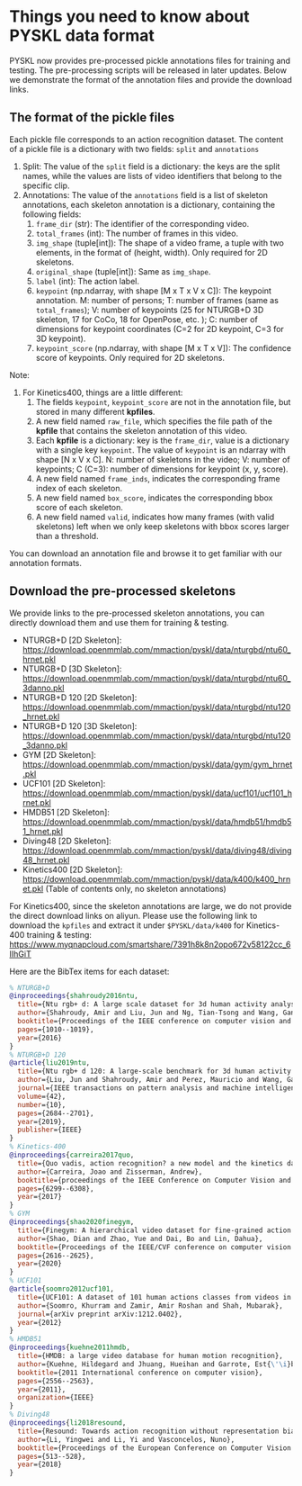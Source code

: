 # Things you need to know about PYSKL data format

PYSKL now provides pre-processed pickle annotations files for training and testing. The pre-processing scripts will be released in later updates. Below we demonstrate the format of the annotation files and provide the download links.

## The format of the pickle files

Each pickle file corresponds to an action recognition dataset. The content of a pickle file is a dictionary with two fields: `split` and `annotations`

1. Split: The value of the `split` field is a dictionary: the keys are the split names, while the values are lists of video identifiers that belong to the specific clip.
2. Annotations: The value of the `annotations` field is a list of skeleton annotations, each skeleton annotation is a dictionary, containing the following fields:
   1. `frame_dir` (str): The identifier of the corresponding video.
   2. `total_frames` (int): The number of frames in this video.
   3. `img_shape` (tuple[int]): The shape of a video frame, a tuple with two elements, in the format of (height, width). Only required for 2D skeletons.
   4. `original_shape` (tuple[int]): Same as `img_shape`.
   5. `label` (int): The action label.
   6. `keypoint` (np.ndarray, with shape [M x T x V x C]): The keypoint annotation. M: number of persons; T: number of frames (same as `total_frames`); V: number of keypoints (25 for NTURGB+D 3D skeleton, 17 for CoCo, 18 for OpenPose, etc. ); C: number of dimensions for keypoint coordinates (C=2 for 2D keypoint, C=3 for 3D keypoint).
   7. `keypoint_score` (np.ndarray, with shape [M x T x V]): The confidence score of keypoints. Only required for 2D skeletons.

Note:
1. For Kinetics400, things are a little different:
   1. The fields `keypoint`, `keypoint_score` are not in the annotation file, but stored in many different **kpfiles**.
   2. A new field named `raw_file`, which specifies the file path of the **kpfile** that contains the skeleton annotation of this video.
   3. Each **kpfile** is a dictionary: key is the `frame_dir`, value is a dictionary with a single key `keypoint`. The value of `keypoint` is an ndarray with shape [N x V x C]. N: number of skeletons in the video; V: number of keypoints; C (C=3): number of dimensions for keypoint (x, y, score).
   4. A new field named `frame_inds`, indicates the corresponding frame index of each skeleton.
   5. A new field named `box_score`, indicates the corresponding bbox score of each skeleton.
   6. A new field named `valid`, indicates how many frames (with valid skeletons) left when we only keep skeletons with bbox scores larger than a threshold.

You can download an annotation file and browse it to get familiar with our annotation formats.

## Download the pre-processed skeletons

We provide links to the pre-processed skeleton annotations, you can directly download them and use them for training & testing.

- NTURGB+D [2D Skeleton]: https://download.openmmlab.com/mmaction/pyskl/data/nturgbd/ntu60_hrnet.pkl
- NTURGB+D [3D Skeleton]: https://download.openmmlab.com/mmaction/pyskl/data/nturgbd/ntu60_3danno.pkl
- NTURGB+D 120 [2D Skeleton]: https://download.openmmlab.com/mmaction/pyskl/data/nturgbd/ntu120_hrnet.pkl
- NTURGB+D 120 [3D Skeleton]: https://download.openmmlab.com/mmaction/pyskl/data/nturgbd/ntu120_3danno.pkl
- GYM [2D Skeleton]: https://download.openmmlab.com/mmaction/pyskl/data/gym/gym_hrnet.pkl
- UCF101 [2D Skeleton]: https://download.openmmlab.com/mmaction/pyskl/data/ucf101/ucf101_hrnet.pkl
- HMDB51 [2D Skeleton]: https://download.openmmlab.com/mmaction/pyskl/data/hmdb51/hmdb51_hrnet.pkl
- Diving48 [2D Skeleton]: https://download.openmmlab.com/mmaction/pyskl/data/diving48/diving48_hrnet.pkl
- Kinetics400 [2D Skeleton]: https://download.openmmlab.com/mmaction/pyskl/data/k400/k400_hrnet.pkl (Table of contents only, no skeleton annotations)

For Kinetics400, since the skeleton annotations are large, we do not provide the direct download links on aliyun. Please use the following link to download the `kpfiles` and extract it under `$PYSKL/data/k400` for Kinetics-400 training & testing: https://www.myqnapcloud.com/smartshare/7391h8k8n2opo672v58122cc_6IIhGiT

Here are the BibTex items for each dataset:

```BibTex
% NTURGB+D
@inproceedings{shahroudy2016ntu,
  title={Ntu rgb+ d: A large scale dataset for 3d human activity analysis},
  author={Shahroudy, Amir and Liu, Jun and Ng, Tian-Tsong and Wang, Gang},
  booktitle={Proceedings of the IEEE conference on computer vision and pattern recognition},
  pages={1010--1019},
  year={2016}
}
% NTURGB+D 120
@article{liu2019ntu,
  title={Ntu rgb+ d 120: A large-scale benchmark for 3d human activity understanding},
  author={Liu, Jun and Shahroudy, Amir and Perez, Mauricio and Wang, Gang and Duan, Ling-Yu and Kot, Alex C},
  journal={IEEE transactions on pattern analysis and machine intelligence},
  volume={42},
  number={10},
  pages={2684--2701},
  year={2019},
  publisher={IEEE}
}
% Kinetics-400
@inproceedings{carreira2017quo,
  title={Quo vadis, action recognition? a new model and the kinetics dataset},
  author={Carreira, Joao and Zisserman, Andrew},
  booktitle={proceedings of the IEEE Conference on Computer Vision and Pattern Recognition},
  pages={6299--6308},
  year={2017}
}
% GYM
@inproceedings{shao2020finegym,
  title={Finegym: A hierarchical video dataset for fine-grained action understanding},
  author={Shao, Dian and Zhao, Yue and Dai, Bo and Lin, Dahua},
  booktitle={Proceedings of the IEEE/CVF conference on computer vision and pattern recognition},
  pages={2616--2625},
  year={2020}
}
% UCF101
@article{soomro2012ucf101,
  title={UCF101: A dataset of 101 human actions classes from videos in the wild},
  author={Soomro, Khurram and Zamir, Amir Roshan and Shah, Mubarak},
  journal={arXiv preprint arXiv:1212.0402},
  year={2012}
}
% HMDB51
@inproceedings{kuehne2011hmdb,
  title={HMDB: a large video database for human motion recognition},
  author={Kuehne, Hildegard and Jhuang, Hueihan and Garrote, Est{\'\i}baliz and Poggio, Tomaso and Serre, Thomas},
  booktitle={2011 International conference on computer vision},
  pages={2556--2563},
  year={2011},
  organization={IEEE}
}
% Diving48
@inproceedings{li2018resound,
  title={Resound: Towards action recognition without representation bias},
  author={Li, Yingwei and Li, Yi and Vasconcelos, Nuno},
  booktitle={Proceedings of the European Conference on Computer Vision (ECCV)},
  pages={513--528},
  year={2018}
}
```
